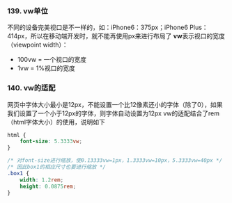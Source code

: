 ### 139. vw单位

不同的设备完美视口是不一样的，如：iPhone6：375px；iPhone6 Plus：414px，所以在移动端开发时，就不能再使用px来进行布局了
**vw**表示视口的宽度（viewpoint width）：
- 100vw = 一个视口的宽度
- 1vw = 1%视口的宽度

### 140. vw的适配
网页中字体大小最小是12px，不能设置一个比12像素还小的字体（除了0），如果我们设置了一个小于12px的字体，则字体自动设置为12px
vw的适配结合了rem（html字体大小）的使用，说明如下

```css
html {
    font-size: 5.3333vw;
}

/* 对font-size进行缩放，使0.13333vw=1px，1.3333vw=10px，5.3333vw=40px */
/* 因此box1的相应尺寸也要进行缩放 */
.box1 {
    width: 1.2rem;
    height: 0.0875rem;
}
```